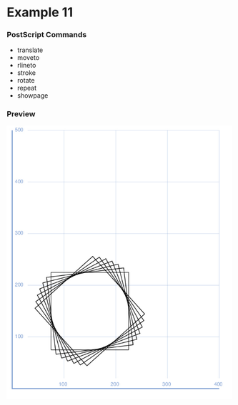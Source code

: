 # Example 11

### PostScript Commands

  - translate
  - moveto
  - rlineto
  - stroke
  - rotate
  - repeat
  - showpage

### Preview
![Example 11](https://github.com/IvanSostarko/postscript-examples/blob/master/Example11/Example11.jpg)